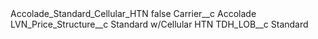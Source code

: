 <?xml version="1.0" encoding="UTF-8"?>
<CustomMetadata xmlns="http://soap.sforce.com/2006/04/metadata" xmlns:xsi="http://www.w3.org/2001/XMLSchema-instance" xmlns:xsd="http://www.w3.org/2001/XMLSchema">
    <label>Accolade_Standard_Cellular_HTN</label>
    <protected>false</protected>
    <values>
        <field>Carrier__c</field>
        <value xsi:type="xsd:string">Accolade</value>
    </values>
    <values>
        <field>LVN_Price_Structure__c</field>
        <value xsi:type="xsd:string">Standard w/Cellular HTN</value>
    </values>
    <values>
        <field>TDH_LOB__c</field>
        <value xsi:type="xsd:string">Standard</value>
    </values>
</CustomMetadata>

